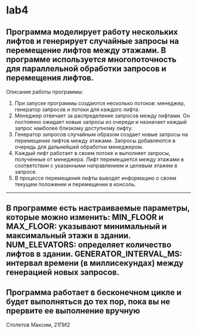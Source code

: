 # lab4
Программа моделирует работу нескольких лифтов и генерирует случайные запросы на перемещение лифтов между этажами. 
В программе используется многопоточность для параллельной обработки запросов и перемещения лифтов.
-------------------------------
Описание работы программы:
1) При запуске программы создаются несколько потоков: менеджер, генератор запросов и потоки для каждого лифта.
2) Менеджер отвечает за распределение запросов между лифтами. Он постоянно ожидает новые запросы из очереди и назначает каждый запрос наиболее близкому доступному лифту.
3) Генератор запросов случайным образом создает новые запросы на перемещение лифтов между этажами. Запросы добавляются в очередь для дальнейшей обработки менеджером.
4) Каждый лифт работает в своем потоке и выполняет запросы, полученные от менеджера. Лифт перемещается между этажами в соответствии с указанными направлением и целевым этажем в запросе.
5) В процессе перемещения лифты выводят информацию о своем текущем положении и перемещении в консоль.
-----------------------------
В программе есть настраиваемые параметры, которые можно изменить:
MIN_FLOOR и MAX_FLOOR: указывают минимальный и максимальный этажи в здании.
NUM_ELEVATORS: определяет количество лифтов в здании.
GENERATOR_INTERVAL_MS: интервал времени (в миллисекундах) между генерацией новых запросов.
-------------------------------
Программа работает в бесконечном цикле и будет выполняться до тех пор, пока вы не прервите ее выполнение вручную
--------------------------------
Столетов Максим, 21ПИ2
